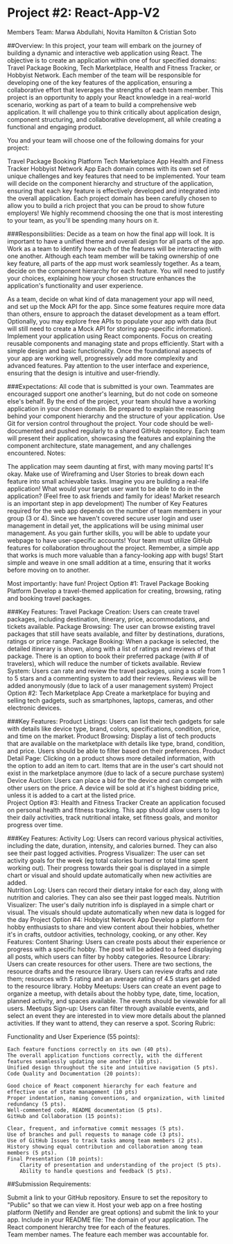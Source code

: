 # Project #2: React-App-V2

Members Team: Marwa Abdullahi, Novita Hamilton & Cristian Soto


##Overview: 
In this project, your team will embark on the journey of building a dynamic and interactive web application using React. The objective is to create an application within one of four specified domains: Travel Package Booking, Tech Marketplace, Health and Fitness Tracker, or Hobbyist Network. Each member of the team will be responsible for developing one of the key features of the application, ensuring a collaborative effort that leverages the strengths of each team member. This project is an opportunity to apply your React knowledge in a real-world scenario, working as part of a team to build a comprehensive web application. It will challenge you to think critically about application design, component structuring, and collaborative development, all while creating a functional and engaging product.

You and your team will choose one of the following domains for your project:

Travel Package Booking Platform
Tech Marketplace App
Health and Fitness Tracker
Hobbyist Network App
Each domain comes with its own set of unique challenges and key features that need to be implemented. Your team will decide on the component hierarchy and structure of the application, ensuring that each key feature is effectively developed and integrated into the overall application. Each project domain has been carefully chosen to allow you to build a rich project that you can be proud to show future employers! We highly recommend choosing the one that is most interesting to your team, as you'll be spending many hours on it. 

###Responsibilities:
Decide as a team on how the final app will look. It is important to have a unified theme and overall design for all parts of the app. 
Work as a team to identify how each of the features will be interacting with one another. Although each team member will be taking ownership of one key feature, all parts of the app must work seamlessly together.
As a team, decide on the component hierarchy for each feature. You will need to justify your choices, explaining how your chosen structure enhances the application's functionality and user experience.

As a team, decide on what kind of data management your app will need, and set up the Mock API for the app. Since some features require more data than others, ensure to approach the dataset development as a team effort. Optionally, you may explore free APIs to populate your app with data (but will still need to create a Mock API for storing app-specific information). 
Implement your application using React components. Focus on creating reusable components and managing state and props efficiently.
Start with a simple design and basic functionality. Once the foundational aspects of your app are working well, progressively add more complexity and advanced features. Pay attention to the user interface and experience, ensuring that the design is intuitive and user-friendly.

###Expectations:
All code that is submitted is your own. Teammates are encouraged support one another's learning, but do not code on someone else's behalf.
By the end of the project, your team should have a working application in your chosen domain. 
Be prepared to explain the reasoning behind your component hierarchy and the structure of your application.
Use Git for version control throughout the project. Your code should be well-documented and pushed regularly to a shared GitHub repository.
Each team will present their application, showcasing the features and explaining the component architecture, state management, and any challenges encountered.
Notes:

The application may seem daunting at first, with many moving parts! It's okay. Make use of Wireframing and User Stories to break down each feature into small achievable tasks. 
Imagine you are building a real-life application! What would your target user want to be able to do in the application? (Feel free to ask friends and family for ideas! Market research is an important step in app development)
The number of Key Features required for the web app depends on the number of team members in your group (3 or 4). 
Since we haven't covered secure user login and user management in detail yet, the applications will be using minimal user management. As you gain further skills, you will be able to update your webpage to have user-specific accounts!
Your team must utilize GitHub features for collaboration throughout the project.
Remember, a simple app that works is much more valuable than a fancy-looking app with bugs! Start simple and weave in one small addition at a time, ensuring that it works before moving on to another. 

Most importantly: have fun!
Project Option #1: Travel Package Booking Platform
Develop a travel-themed application for creating, browsing, rating and booking travel packages.

###Key Features:
Travel Package Creation: Users can create travel packages, including destination, itinerary, price, accommodations, and tickets available.
Package Browsing: The user can browse existing travel packages that still have seats available, and filter by destinations, durations, ratings or price range.
Package Booking: When a package is selected, the detailed itinerary is shown, along with a list of ratings and reviews of that package. There is an option to book their preferred package (with # of travelers), which will reduce the number of tickets available.
Review System: Users can rate and review the travel packages, using a scale from 1 to 5 stars and a commenting system to add their reviews. Reviews will be added anonymously (due to lack of a user management system)
Project Option #2: Tech Marketplace App
Create a marketplace for buying and selling tech gadgets, such as smartphones, laptops, cameras, and other electronic devices. 

###Key Features:
Product Listings: Users can list their tech gadgets for sale with details like device type, brand, colors, specifications, condition, price, and time on the market.
Product Browsing: Display a list of tech products that are available on the marketplace with details like type, brand, condition, and price. Users should be able to filter based on their preferences.
Product Detail Page: Clicking on a product shows more detailed information, with the option to add an item to cart. Items that are in the user's cart should not exist in the marketplace anymore (due to lack of a secure purchase system)
Device Auction: Users can place a bid for the device and can compete with other users on the price. A device will be sold at it's highest bidding price, unless it is added to a cart at the listed price.   
Project Option #3: Health and Fitness Tracker
Create an application focused on personal health and fitness tracking. This app should allow users to log their daily activities, track nutritional intake, set fitness goals, and monitor progress over time.

###Key Features:
Activity Log: Users can record various physical activities, including the date, duration, intensity, and calories burned. They can also see their past logged activities.
Progress Visualizer: The user can set activity goals for the week (eg total calories burned or total time spent working out). Their progress towards their goal is displayed in a simple chart or visual and should update automatically when new activities are added.  
Nutrition Log: Users can record their dietary intake for each day, along with nutrition and calories. They can also see their past logged meals.
Nutrition Visualizer: The user's daily nutrition info is displayed in a simple chart or visual. The visuals should update automatically when new data is logged for the day 
Project Option #4: Hobbyist Network App
Develop a platform for hobby enthusiasts to share and view content about their hobbies, whether it's in crafts, outdoor activities, technology, cooking, or any other.
Key Features:
Content Sharing: Users can create posts about their experience or progress with a specific hobby. The post will be added to a feed displaying all posts, which users can filter by hobby categories.
Resource Library: Users can create resources for other users. There are two sections, the resource drafts and the resource library. Users can review drafts and rate them; resources with 5 rating and an average rating of 4.5 stars get added to the resource library. 
Hobby Meetups: Users can create an event page to organize a meetup, with details about the hobby type, date, time, location, planned activity, and spaces available. The events should be viewable for all users.
Meetups Sign-up: Users can filter through available events, and select an event they are interested in to view more details about the planned activities. If they want to attend, they can reserve a spot. 
Scoring Rubric:

Functionality and User Experience (55 points):

    Each feature functions correctly on its own (40 pts).
    The overall application functions correctly, with the different features seamlessly updating one another (10 pts).
    Unified design throughout the site and intuitive navigation (5 pts).
    Code Quality and Documentation (20 points):

    Good choice of React component hierarchy for each feature and effective use of state management (10 pts) 
    Proper indentation, naming conventions, and organization, with limited redundancy (5 pts).
    Well-commented code, README documentation (5 pts).
    GitHub and Collaboration (15 points):

    Clear, frequent, and informative commit messages (5 pts).
    Use of branches and pull requests to manage code (3 pts).
    Use of GitHub Issues to track tasks among team members (2 pts). 
    History showing equal contribution and collaboration among team members (5 pts).
    Final Presentation (10 points):
        Clarity of presentation and understanding of the project (5 pts).
        Ability to handle questions and feedback (5 pts).

    
##Submission Requirements:

Submit a link to your GitHub repository. Ensure to set the repository to "Public" so that we can view it.
Host your web app on a free hosting platform (Netlify and Render are great options) and submit the link to your app. 
Include in your README file:
The domain of your application.
The React component hierarchy tree for each of the features.  
Team member names.
The feature each member was accountable for.
